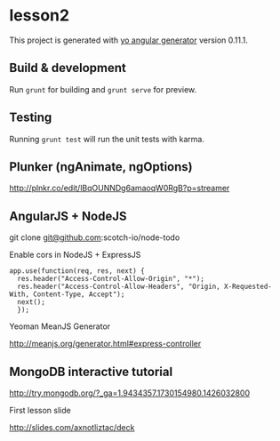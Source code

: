 # lesson2

This project is generated with [yo angular generator](https://github.com/yeoman/generator-angular)
version 0.11.1.

## Build & development

Run `grunt` for building and `grunt serve` for preview.

## Testing

Running `grunt test` will run the unit tests with karma.

## Plunker (ngAnimate, ngOptions)

http://plnkr.co/edit/lBqOUNNDg6amaoqW0RgB?p=streamer

## AngularJS + NodeJS

git clone git@github.com:scotch-io/node-todo

Enable cors in NodeJS + ExpressJS

```
app.use(function(req, res, next) { 
  res.header("Access-Control-Allow-Origin", "*");
  res.header("Access-Control-Allow-Headers", "Origin, X-Requested-With, Content-Type, Accept");
  next();
  });
```
Yeoman MeanJS Generator

http://meanjs.org/generator.html#express-controller

## MongoDB interactive tutorial

http://try.mongodb.org/?_ga=1.9434357.1730154980.1426032800

First lesson slide

http://slides.com/axnotliztac/deck
